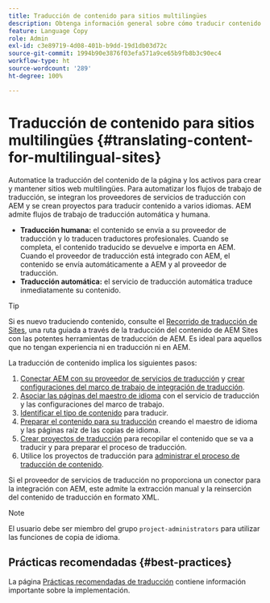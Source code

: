 ```yaml
---
title: Traducción de contenido para sitios multilingües
description: Obtenga información general sobre cómo traducir contenido para sitios multilingües.
feature: Language Copy
role: Admin
exl-id: c3e89719-4d08-401b-b9dd-19d1db03d72c
source-git-commit: 1994b90e3876f03efa571a9ce65b9fb8b3c90ec4
workflow-type: ht
source-wordcount: '289'
ht-degree: 100%

---
```


# Traducción de contenido para sitios multilingües {#translating-content-for-multilingual-sites}

Automatice la traducción del contenido de la página y los activos para crear y mantener sitios web multilingües. Para automatizar los flujos de trabajo de traducción, se integran los proveedores de servicios de traducción con AEM y se crean proyectos para traducir contenido a varios idiomas. AEM admite flujos de trabajo de traducción automática y humana.

* **Traducción humana:** el contenido se envía a su proveedor de traducción y lo traducen traductores profesionales. Cuando se completa, el contenido traducido se devuelve e importa en AEM. Cuando el proveedor de traducción está integrado con AEM, el contenido se envía automáticamente a AEM y al proveedor de traducción.
* **Traducción automática:** el servicio de traducción automática traduce inmediatamente su contenido.

>[!TIP]
>
>Si es nuevo traduciendo contenido, consulte el [Recorrido de traducción de Sites](/help/journey-sites/translation/overview.md), una ruta guiada a través de la traducción del contenido de AEM Sites con las potentes herramientas de traducción de AEM. Es ideal para aquellos que no tengan experiencia ni en traducción ni en AEM.

La traducción de contenido implica los siguientes pasos:

1. [Conectar AEM con su proveedor de servicios de traducción](integration-framework.md#connecting-to-a-translation-service-provider) y [crear configuraciones del marco de trabajo de integración de traducción](integration-framework.md).
1. [Asociar las páginas del maestro de idioma](integration-framework.md#configuring-pages-for-translation) con el servicio de traducción y las configuraciones del marco de trabajo.
1. [Identificar el tipo de contenido](rules.md) para traducir.
1. [Preparar el contenido para su traducción](preparation.md) creando el maestro de idioma y las páginas raíz de las copias de idioma.
1. [Crear proyectos de traducción](managing-projects.md) para recopilar el contenido que se va a traducir y para preparar el proceso de traducción.
1. Utilice los proyectos de traducción para [administrar el proceso de traducción de contenido](managing-projects.md).

Si el proveedor de servicios de traducción no proporciona un conector para la integración con AEM, este admite la extracción manual y la reinserción del contenido de traducción en formato XML.

>[!NOTE]
>
>El usuario debe ser miembro del grupo `project-administrators` para utilizar las funciones de copia de idioma.

## Prácticas recomendadas   {#best-practices}

La página [Prácticas recomendadas de traducción](best-practices.md) contiene información importante sobre la implementación.

